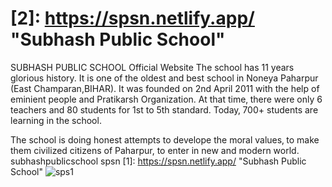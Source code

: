 # [2]: https://spsn.netlify.app/ "Subhash Public School"
SUBHASH PUBLIC SCHOOL Official Website
The school has 11 years glorious history. It is one of the oldest and best school in Noneya Paharpur (East Champaran,BIHAR). It was founded on 2nd April 2011 with the help of eminient people and Pratikarsh Organization. At that time‚ there were only 6 teachers and 80 students for 1st to 5th standard. Today‚ 700+ students are learning in the school.

The school is doing honest attempts to develope the moral values‚ to make them civilized citizens of Paharpur, to enter in new and modern world.
subhashpublicschool
spsn
[1]: https://spsn.netlify.app/ "Subhash Public School"
![sps1](https://user-images.githubusercontent.com/110540811/216284165-14791f6c-48b9-4ed3-91ee-6ae613455d4e.PNG)
